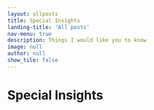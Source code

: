 ```yaml
---
layout: allposts
title: Special Insights
landing-title: 'All posts'
nav-menu: true
description: Things I would like you to know
image: null
author: null
show_tile: false
---
```


<h1>Special Insights</h1>
